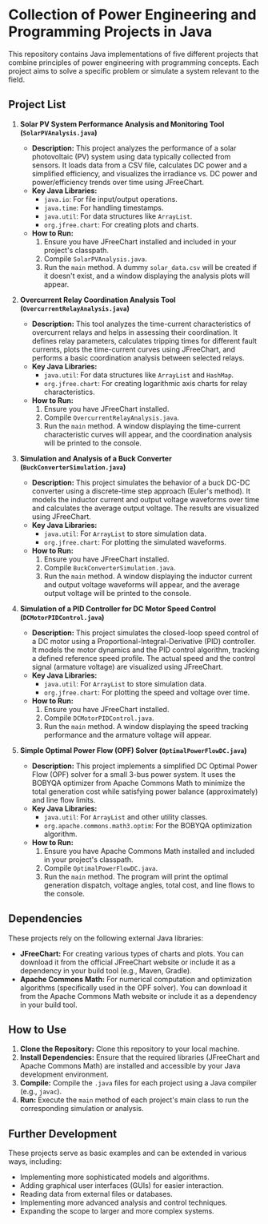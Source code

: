 # Collection of Power Engineering and Programming Projects in Java

This repository contains Java implementations of five different projects that combine principles of power engineering with programming concepts. Each project aims to solve a specific problem or simulate a system relevant to the field.

## Project List

1.  **Solar PV System Performance Analysis and Monitoring Tool (`SolarPVAnalysis.java`)**
    * **Description:** This project analyzes the performance of a solar photovoltaic (PV) system using data typically collected from sensors. It loads data from a CSV file, calculates DC power and a simplified efficiency, and visualizes the irradiance vs. DC power and power/efficiency trends over time using JFreeChart.
    * **Key Java Libraries:**
        * `java.io`: For file input/output operations.
        * `java.time`: For handling timestamps.
        * `java.util`: For data structures like `ArrayList`.
        * `org.jfree.chart`: For creating plots and charts.
    * **How to Run:**
        1.  Ensure you have JFreeChart installed and included in your project's classpath.
        2.  Compile `SolarPVAnalysis.java`.
        3.  Run the `main` method. A dummy `solar_data.csv` will be created if it doesn't exist, and a window displaying the analysis plots will appear.

2.  **Overcurrent Relay Coordination Analysis Tool (`OvercurrentRelayAnalysis.java`)**
    * **Description:** This tool analyzes the time-current characteristics of overcurrent relays and helps in assessing their coordination. It defines relay parameters, calculates tripping times for different fault currents, plots the time-current curves using JFreeChart, and performs a basic coordination analysis between selected relays.
    * **Key Java Libraries:**
        * `java.util`: For data structures like `ArrayList` and `HashMap`.
        * `org.jfree.chart`: For creating logarithmic axis charts for relay characteristics.
    * **How to Run:**
        1.  Ensure you have JFreeChart installed.
        2.  Compile `OvercurrentRelayAnalysis.java`.
        3.  Run the `main` method. A window displaying the time-current characteristic curves will appear, and the coordination analysis will be printed to the console.

3.  **Simulation and Analysis of a Buck Converter (`BuckConverterSimulation.java`)**
    * **Description:** This project simulates the behavior of a buck DC-DC converter using a discrete-time step approach (Euler's method). It models the inductor current and output voltage waveforms over time and calculates the average output voltage. The results are visualized using JFreeChart.
    * **Key Java Libraries:**
        * `java.util`: For `ArrayList` to store simulation data.
        * `org.jfree.chart`: For plotting the simulated waveforms.
    * **How to Run:**
        1.  Ensure you have JFreeChart installed.
        2.  Compile `BuckConverterSimulation.java`.
        3.  Run the `main` method. A window displaying the inductor current and output voltage waveforms will appear, and the average output voltage will be printed to the console.

4.  **Simulation of a PID Controller for DC Motor Speed Control (`DCMotorPIDControl.java`)**
    * **Description:** This project simulates the closed-loop speed control of a DC motor using a Proportional-Integral-Derivative (PID) controller. It models the motor dynamics and the PID control algorithm, tracking a defined reference speed profile. The actual speed and the control signal (armature voltage) are visualized using JFreeChart.
    * **Key Java Libraries:**
        * `java.util`: For `ArrayList` to store simulation data.
        * `org.jfree.chart`: For plotting the speed and voltage over time.
    * **How to Run:**
        1.  Ensure you have JFreeChart installed.
        2.  Compile `DCMotorPIDControl.java`.
        3.  Run the `main` method. A window displaying the speed tracking performance and the armature voltage will appear.

5.  **Simple Optimal Power Flow (OPF) Solver (`OptimalPowerFlowDC.java`)**
    * **Description:** This project implements a simplified DC Optimal Power Flow (OPF) solver for a small 3-bus power system. It uses the BOBYQA optimizer from Apache Commons Math to minimize the total generation cost while satisfying power balance (approximately) and line flow limits.
    * **Key Java Libraries:**
        * `java.util`: For `ArrayList` and other utility classes.
        * `org.apache.commons.math3.optim`: For the BOBYQA optimization algorithm.
    * **How to Run:**
        1.  Ensure you have Apache Commons Math installed and included in your project's classpath.
        2.  Compile `OptimalPowerFlowDC.java`.
        3.  Run the `main` method. The program will print the optimal generation dispatch, voltage angles, total cost, and line flows to the console.

## Dependencies

These projects rely on the following external Java libraries:

* **JFreeChart:** For creating various types of charts and plots. You can download it from the official JFreeChart website or include it as a dependency in your build tool (e.g., Maven, Gradle).
* **Apache Commons Math:** For numerical computation and optimization algorithms (specifically used in the OPF solver). You can download it from the Apache Commons Math website or include it as a dependency in your build tool.

## How to Use

1.  **Clone the Repository:** Clone this repository to your local machine.
2.  **Install Dependencies:** Ensure that the required libraries (JFreeChart and Apache Commons Math) are installed and accessible by your Java development environment.
3.  **Compile:** Compile the `.java` files for each project using a Java compiler (e.g., `javac`).
4.  **Run:** Execute the `main` method of each project's main class to run the corresponding simulation or analysis.

## Further Development

These projects serve as basic examples and can be extended in various ways, including:

* Implementing more sophisticated models and algorithms.
* Adding graphical user interfaces (GUIs) for easier interaction.
* Reading data from external files or databases.
* Implementing more advanced analysis and control techniques.
* Expanding the scope to larger and more complex systems.
